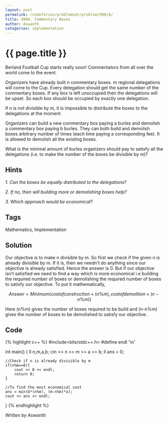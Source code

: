 ```yaml
---
layout: post
permalink: /codeforces/problemset/problem/990/A/
title: 990A. Commentary Boxes
author: Aswanth
categories: implementation
---
```


{{ page.title }}
================

Berland Football Cup starts really soon! Commentators from all over the world come to the event.

Organizers have already built n commentary boxes. m regional delegations will come to the Cup. Every delegation should get the same number of the commentary boxes. If any box is left unoccupied then the delegations will be upset. So each box should be occupied by exactly one delegation.

If n is not divisible by m, it is impossible to distribute the boxes to the delegations at the moment.

Organizers can build a new commentary box paying a burles and demolish a commentary box paying b burles. They can both build and demolish boxes arbitrary number of times (each time paying a corresponding fee). It is allowed to demolish all the existing boxes.

What is the minimal amount of burles organizers should pay to satisfy all the delegations (i.e. to make the number of the boxes be divisible by m)?

Hints
-----

*1. Can the boxes be equally distributed to the delegations?*

*2. If no, then will building more or demolishing boxes help?*

*3. Which approach would be economical?*

Tags
----

Mathematics, Implementation

Solution
--------

Our objective is to make n divisible by m. So first we check if the given n is already divisible by m. If it is, then we needn’t do anything since our objective is already satisfied. Hence the answer is 0. 
But if our objective isn’t satisfied we need to find a way which is more economical i.e building the required number of boxes or demolishing the required number of boxes to satisfy our objective.
To put it mathematically,

$$Answer = Minimum(cost of construction \times (n \% m), cost of demolition \times (n-n \% m))$$

Here (n%m) gives the number of boxes required to be build and (n-n%m) gives the number of boxes to be demolished to satisfy our objective. 

Code
----

{% highlight c++ %}
#include<bits/stdc++.h>
#define endl '\n'

int main() {
    ll n,m,a,b;
    cin >> n >> m >> a >> b;
    ll ans = 0;
    
    //Check if n is already divisible by m
    if(n%m==0){
        cout << 0 << endl;
        return 0;
    }
    
    //To find the most economical cost
    ans = min(b*(n%m), (m-n%m)*a);
    cout << ans << endl; 
}
{% endhighlight %}

*Written by Aswanth*
